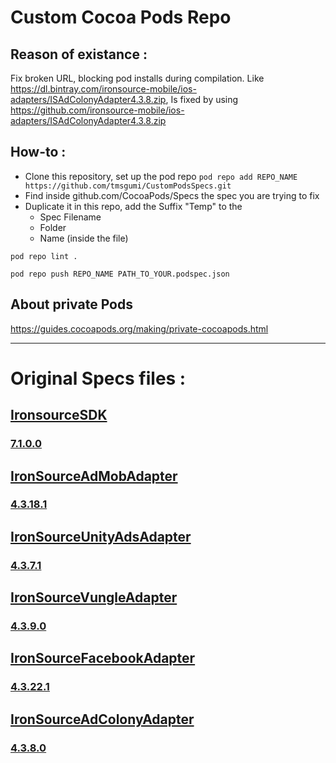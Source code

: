 # Custom Cocoa Pods Repo

## Reason of existance :
Fix broken URL, blocking pod installs during compilation.
Like https://dl.bintray.com/ironsource-mobile/ios-adapters/ISAdColonyAdapter4.3.8.zip,
Is fixed by using https://github.com/ironsource-mobile/ios-adapters/ISAdColonyAdapter4.3.8.zip



## How-to :

- Clone this repository, set up the pod repo 
  ```pod repo add REPO_NAME https://github.com/tmsgumi/CustomPodsSpecs.git```
- Find inside github.com/CocoaPods/Specs the spec you are trying to fix
- Duplicate it in this repo, add the Suffix "Temp" to the
  - Spec Filename
  - Folder
  - Name (inside the file)



```
pod repo lint .
```

```
pod repo push REPO_NAME PATH_TO_YOUR.podspec.json
```

## About private Pods 
https://guides.cocoapods.org/making/private-cocoapods.html

----------

# Original Specs files :

## [IronsourceSDK](https://github.com/CocoaPods/Specs/blob/master/Specs/7/7/b/IronSourceSDK/)

### [7.1.0.0](https://github.com/CocoaPods/Specs/blob/master/Specs/7/7/b/IronSourceSDK/7.1.0.0/IronSourceSDK.podspec.json)


## [IronSourceAdMobAdapter](https://github.com/CocoaPods/Specs/blob/master/Specs/c/1/5/IronSourceAdMobAdapter/)
### [4.3.18.1](https://github.com/CocoaPods/Specs/blob/master/Specs/c/1/5/IronSourceAdMobAdapter/4.3.18.1/IronSourceAdMobAdapter.podspec.json)


## [IronSourceUnityAdsAdapter](https://github.com/CocoaPods/Specs/blob/master/Specs/a/e/4/IronSourceUnityAdsAdapter/)
### [4.3.7.1](https://github.com/CocoaPods/Specs/blob/master/Specs/a/e/4/IronSourceUnityAdsAdapter/4.3.7.1/IronSourceUnityAdsAdapter.podspec.json)


## [IronSourceVungleAdapter](https://github.com/CocoaPods/Specs/blob/master/Specs/f/6/9/IronSourceVungleAdapter/)

### [4.3.9.0](https://github.com/CocoaPods/Specs/blob/master/Specs/f/6/9/IronSourceVungleAdapter/4.3.9.0/IronSourceVungleAdapter.podspec.json)


## [IronSourceFacebookAdapter](https://github.com/CocoaPods/Specs/blob/master/Specs/a/d/c/IronSourceFacebookAdapter/)

### [4.3.22.1](https://github.com/CocoaPods/Specs/blob/master/Specs/a/d/c/IronSourceFacebookAdapter/4.3.22.1/IronSourceFacebookAdapter.podspec.json)


## [IronSourceAdColonyAdapter](https://github.com/CocoaPods/Specs/tree/master/Specs/e/f/7/IronSourceAdColonyAdapter)

### [4.3.8.0](https://github.com/CocoaPods/Specs/blob/master/Specs/e/f/7/IronSourceAdColonyAdapter/4.3.8.0/IronSourceAdColonyAdapter.podspec.json)


